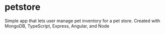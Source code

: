 # petstore
Simple app that lets user manage pet inventory for a pet store. Created with MongoDB, TypeScript, Express, Angular, and Node
